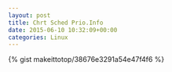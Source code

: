 ```yaml
---
layout: post                                                                                                              
title: Chrt Sched Prio.Info                                                                                                                       
date: 2015-06-10 10:32:09+00:00                                                                                                                        
categories: Linux                                                                                                                
---                                                                                                                              
```


{% gist makeittotop/38676e3291a54e47f4f6 %}                                                                                                           

